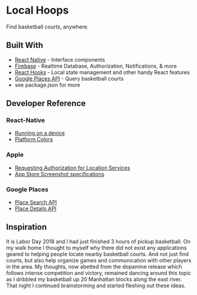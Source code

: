 # Local Hoops

Find basketball courts, anywhere.

## Built With

- [React Native](https://facebook.github.io/react-native/) - Interface components
- [Firebase](https://firebase.google.com/) - Realtime Database, Authorization, Notifications, & more
- [React Hooks](https://reactjs.org/docs/hooks-reference.html) - Local state management and other handy React features
- [Google Places API](https://developers.google.com/places/web-service/search) - Query basketball courts
- see package.json for more

## Developer Reference

### React-Native
- [Running on a device](https://reactnative.dev/docs/running-on-device)
- [Platform Colors](https://github.com/facebook/react-native/blob/master/packages/rn-tester/js/examples/PlatformColor/PlatformColorExample.js)

### Apple

- [Requesting Authorization for Location Services](https://developer.apple.com/documentation/corelocation/requesting_authorization_for_location_services)
- [App Store Screenshot specifications](https://help.apple.com/app-store-connect/#/devd274dd925)

### Google Places

- [Place Search API](https://developers.google.com/places/web-service/search)
- [Place Details API](https://developers.google.com/places/web-service/details)

## Inspiration

It is Labor Day 2018 and I had just finished 3 hours of pickup basketball. On my walk home I thought to myself why there did not exist any applications geared to helping people locate nearby basketball courts. And not just find courts, but also help organize games and communication with other players in the area. My thoughts, now abetted from the dopamine release which follows intense competition and victory, remained dancing around this topic as I dribbled my basketball up 20 Manhattan blocks along the east river. That night I continued brainstorming and started fleshing out these ideas.

